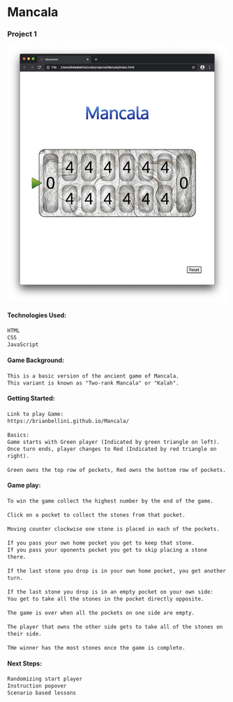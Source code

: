 <h1>Mancala</h1>
<h3>Project 1</h3>

![Image Description](./images/Screen_Shot.png)




<h4>Technologies Used:</h4>

	HTML
	CSS
	JavaScript




<h4>Game Background:</h4>

	This is a basic version of the ancient game of Mancala.
	This variant is known as "Two-rank Mancala" or "Kalah".




<h4>Getting Started:</h4>

	Link to play Game:
	https://brianbellini.github.io/Mancala/

	Basics:
	Game starts with Green player (Indicated by green triangle on left).
	Once turn ends, player changes to Red (Indicated by red triangle on right).

	Green owns the top row of pockets, Red owns the bottom row of pockets.




<h4>Game play:</h4>

	To win the game collect the highest number by the end of the game.

	Click on a pocket to collect the stones from that pocket.

	Moving counter clockwise one stone is placed in each of the pockets.

	If you pass your own home pocket you get to keep that stone.
	If you pass your oponents pocket you get to skip placing a stone there.

	If the last stone you drop is in your own home pocket, you get another turn.

	If the last stone you drop is in an empty pocket on your own side:
	You get to take all the stones in the pocket directly opposite.

	The game is over when all the pockets on one side are empty.

	The player that owns the other side gets to take all of the stones on their side.

	THe winner has the most stones once the game is complete.
	



<h4>Next Steps:</h4>

	Randomizing start player
	Instruction popover
	Scenario based lessons
